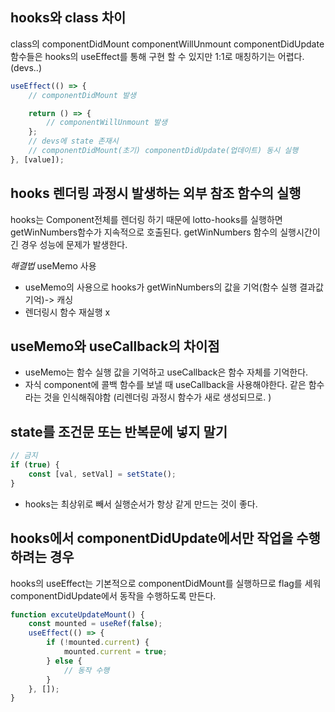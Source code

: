 ## hooks와 class 차이

class의 componentDidMount componentWillUnmount componentDidUpdate 함수들은
hooks의 useEffect를 통해 구현 할 수 있지만 1:1로 매칭하기는 어렵다.(devs..)

```javascript
useEffect(() => {
    // componentDidMount 발생

    return () => {
        // componentWillUnmount 발생
    };
    // devs에 state 존재시
    // componentDidMount(초기) componentDidUpdate(업데이트) 동시 실행
}, [value]);
```

## hooks 렌더링 과정시 발생하는 외부 참조 함수의 실행

hooks는 Component전체를 렌더링 하기 때문에 lotto-hooks를 실행하면
getWinNumbers함수가 지속적으로 호출된다.
getWinNumbers 함수의 실행시간이 긴 경우 성능에 문제가 발생한다.

_해결법_
useMemo 사용

-   useMemo의 사용으로 hooks가 getWinNumbers의 값을 기억(함수 실행 결과값 기억)-> 캐싱
-   렌더링시 함수 재실행 x

## useMemo와 useCallback의 차이점

-   useMemo는 함수 실행 값을 기억하고 useCallback은 함수 자체를 기억한다.
-   자식 component에 콜백 함수를 보낼 때 useCallback을 사용해야한다. 같은 함수라는 것을 인식해줘야함 (리렌더링 과정시 함수가 새로 생성되므로. )

## state를 조건문 또는 반복문에 넣지 말기

```javascript
// 금지
if (true) {
    const [val, setVal] = setState();
}
```

-   hooks는 최상위로 빼서 실행순서가 항상 같게 만드는 것이 좋다.

## hooks에서 componentDidUpdate에서만 작업을 수행하려는 경우

hooks의 useEffect는 기본적으로 componentDidMount를 실행하므로 flag를 세워
componentDidUpdate에서 동작을 수행하도록 만든다.

```javascript
function excuteUpdateMount() {
    const mounted = useRef(false);
    useEffect(() => {
        if (!mounted.current) {
            mounted.current = true;
        } else {
            // 동작 수행
        }
    }, []);
}
```
